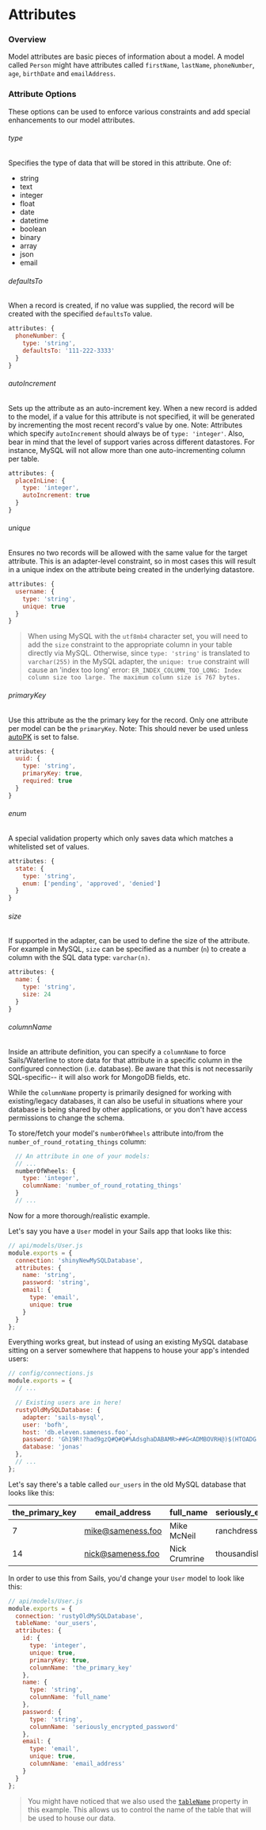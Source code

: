 # Attributes
### Overview

Model attributes are basic pieces of information about a model. A model called `Person` might have attributes called `firstName`, `lastName`, `phoneNumber`, `age`, `birthDate` and `emailAddress`.
<!---
TODO: address sql vs. no sql and stuff like:
"""
In most cases, this data is _homogenous_, meaning each record has the same attributes,
"""
-->

### Attribute Options

These options can be used to enforce various constraints and add special enhancements to our model attributes.

###### type

Specifies the type of data that will be stored in this attribute.  One of:

- string
- text
- integer
- float
- date
- datetime
- boolean
- binary
- array
- json
- email

###### defaultsTo

When a record is created, if no value was supplied, the record will be created with the specified `defaultsTo` value.

```javascript
attributes: {
  phoneNumber: {
    type: 'string',
    defaultsTo: '111-222-3333'
  }
}
```

###### autoIncrement

Sets up the attribute as an auto-increment key.  When a new record is added to the model, if a value for this attribute is not specified, it will be generated by incrementing the most recent record's value by one. Note: Attributes which specify `autoIncrement` should always be of `type: 'integer'`. Also, bear in mind that the level of support varies across different datastores. For instance, MySQL will not allow more than one auto-incrementing column per table.

```javascript
attributes: {
  placeInLine: {
    type: 'integer',
    autoIncrement: true
  }
}
```

###### unique

Ensures no two records will be allowed with the same value for the target attribute. This is an adapter-level constraint, so in most cases this will result in a unique index on the attribute being created in the underlying datastore.

```javascript
attributes: {
  username: {
    type: 'string',
    unique: true
  }
}
```
> When using MySQL with the `utf8mb4` character set, you will need to add the `size` constraint to the appropriate column in your table directly via MySQL. Otherwise, since `type: 'string'` is translated to `varchar(255)` in the MySQL adapter, the `unique: true` constraint will cause an 'index too long' error: `ER_INDEX_COLUMN_TOO_LONG: Index column size too large. The maximum column size is 767 bytes.`

<!--

Omitting `index` from docs for now.

###### index

Will create a simple index in the underlying datastore for faster queries if available. This is only for simple indexes and currently dosn't support compound indexes. For these you will need to create them yourself or use a migration.

There is currently an issue with adding indexes to string fields. Because Waterline performs its queries in a case insensitive manner we are unable to use the index on a string attribute. There are some workarounds being discussed but nothing is implemented so far. This will be updated in the near future to fully support indexes on strings.

javascript
attributes: {
  email: {
    type: 'string',
    index: true
  }
}

-->

###### primaryKey

Use this attribute as the the primary key for the record. Only one attribute per model can be the `primaryKey`.  Note: This should never be used unless [autoPK](http://sailsjs.org/documentation/concepts/ORM/model-settings.html?q=autopk) is set to false.

```javascript
attributes: {
  uuid: {
    type: 'string',
    primaryKey: true,
    required: true
  }
}
```

###### enum

A special validation property which only saves data which matches a whitelisted set of values.

```javascript
attributes: {
  state: {
    type: 'string',
    enum: ['pending', 'approved', 'denied']
  }
}
```

<!--
These are not ready for prime-time yet, but listing them here so they're easy to reference and add to official docs later:

###### example

An example value for this attribute, e.g. "Albus Dumbledore".


###### validationMessage

A custom validation message to use when any validations fail for this attribute.

-->

###### size

If supported in the adapter, can be used to define the size of the attribute. For example in MySQL, `size` can be specified as a number (`n`) to create a column with the SQL data type: `varchar(n)`.

```javascript
attributes: {
  name: {
    type: 'string',
    size: 24
  }
}
```

###### columnName


Inside an attribute definition, you can specify a `columnName` to force Sails/Waterline to store data for that attribute in a specific column in the configured connection (i.e. database).  Be aware that this is not necessarily SQL-specific-- it will also work for MongoDB fields, etc.

While the `columnName` property is primarily designed for working with existing/legacy databases, it can also be useful in situations where your database is being shared by other applications, or you don't have access permissions to change the schema.

To store/fetch your model's `numberOfWheels` attribute into/from the `number_of_round_rotating_things` column:
```javascript
  // An attribute in one of your models:
  // ...
  numberOfWheels: {
    type: 'integer',
    columnName: 'number_of_round_rotating_things'
  }
  // ...
```


Now for a more thorough/realistic example.

Let's say you have a `User` model in your Sails app that looks like this:

```javascript
// api/models/User.js
module.exports = {
  connection: 'shinyNewMySQLDatabase',
  attributes: {
    name: 'string',
    password: 'string',
    email: {
      type: 'email',
      unique: true
    }
  }
};
```


Everything works great, but instead of using an existing MySQL database sitting on a server somewhere that happens to house your app's intended users:

```javascript
// config/connections.js
module.exports = {
  // ...

  // Existing users are in here!
  rustyOldMySQLDatabase: {
    adapter: 'sails-mysql',
    user: 'bofh',
    host: 'db.eleven.sameness.foo',
    password: 'Gh19R!?had9gzQ#Q#Q#%AdsghaDABAMR>##G<ADMBOVRH@)$(HTOADG!GNADSGADSGNBI@(',
    database: 'jonas'
  },
  // ...
};
```

Let's say there's a table called `our_users` in the old MySQL database that looks like this:

| the_primary_key | email_address | full_name | seriously_encrypted_password|
|------|---|----|---|
| 7 | mike@sameness.foo | Mike McNeil | ranchdressing |
| 14 | nick@sameness.foo | Nick Crumrine | thousandisland |


In order to use this from Sails, you'd change your `User` model to look like this:

```javascript
// api/models/User.js
module.exports = {
  connection: 'rustyOldMySQLDatabase',
  tableName: 'our_users',
  attributes: {
    id: {
      type: 'integer',
      unique: true,
      primaryKey: true,
      columnName: 'the_primary_key'
    },
    name: {
      type: 'string',
      columnName: 'full_name'
    },
    password: {
      type: 'string',
      columnName: 'seriously_encrypted_password'
    },
    email: {
      type: 'email',
      unique: true,
      columnName: 'email_address'
    }
  }
};
```

> You might have noticed that we also used the [`tableName`](http://sailsjs.org/documentation/concepts/ORM/model-settings.html?q=tablename) property in this example.  This allows us to control the name of the table that will be used to house our data.








<docmeta name="displayName" value="Attributes">
